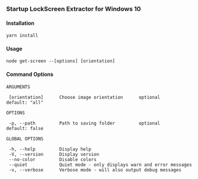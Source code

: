 ### Startup LockScreen Extractor for Windows 10

#### Installation
```$javascript
yarn install
```

#### Usage
```$javascript
node get-screen --[options] [orientation]
```

#### Command Options
```$javascript
ARGUMENTS

 [orientation]      Choose image orientation      optional      default: "all"

OPTIONS

 -p, --path         Path to saving folder         optional      default: false

GLOBAL OPTIONS

 -h, --help         Display help
 -V, --version      Display version
 --no-color         Disable colors
 --quiet            Quiet mode - only displays warn and error messages
 -v, --verbose      Verbose mode - will also output debug messages                 
```
